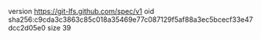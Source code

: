 version https://git-lfs.github.com/spec/v1
oid sha256:c9cda3c3863c85c018a35469e77c087129f5af88a3ec5bcecf33e47dcc2d05e0
size 39
